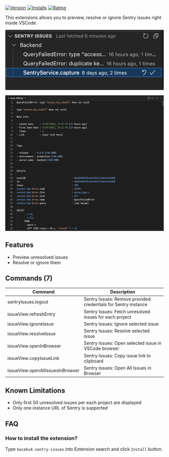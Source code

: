 [![Version](https://img.shields.io/visual-studio-marketplace/v/bacebu4.sentry-issues)](https://marketplace.visualstudio.com/items?itemName=bacebu4.sentry-issues)
[![Installs](https://img.shields.io/visual-studio-marketplace/i/bacebu4.sentry-issues)](https://marketplace.visualstudio.com/items?itemName=bacebu4.sentry-issues)
[![Rating](https://img.shields.io/visual-studio-marketplace/r/bacebu4.sentry-issues)](https://marketplace.visualstudio.com/items?itemName=bacebu4.sentry-issues)

This extensions allows you to preview, resolve or ignore Sentry issues right inside VSCode.

![Demo image](https://raw.githubusercontent.com/bacebu4/sentry-issues/main/img/demo.png)

![Second demo image](https://raw.githubusercontent.com/bacebu4/sentry-issues/main/img/demo2.png)

## Features

- Preview unresolved issues
- Resolve or ignore them

## Commands (7)

| Command                          | Description                                                    |
| -------------------------------- | -------------------------------------------------------------- |
| sentryIssues.logout              | Sentry Issues: Remove provided credentials for Sentry instance |
| issueView.refreshEntry           | Sentry Issues: Fetch unresolved issues for each project        |
| issueView.ignoreIssue            | Sentry Issues: Ignore selected issue                           |
| issueView.resolveIssue           | Sentry Issues: Resolve selected issue                          |
| issueView.openInBrowser          | Sentry Issues: Open selected issue in VSCode browser           |
| issueView.copyIssueLink          | Sentry Issues: Copy issue link to clipboard                    |
| issueView.openAllIssuesInBrowser | Sentry Issues: Open All Issues in Browser                      |

## Known Limitations

- Only first 50 unresolved issues per each project are displayed
- Only one instance URL of Sentry is supported

## FAQ

### How to install the extension?

Type `bacebu4.sentry-issues` into Extension search and click `Install` button.
